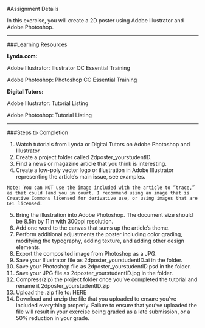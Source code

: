#Assignment Details

In this exercise, you will create a 2D poster using Adobe Illustrator and Adobe Photoshop.

---

###Learning Resources

**Lynda.com:**

Adobe Illustrator:  Illustrator CC Essential Training

Adobe Photoshop: Photoshop CC Essential Training

**Digital Tutors:**

Adobe Illustrator: Tutorial Listing

Adobe Photoshop: Tutorial Listing

---

###Steps to Completion

1. Watch tutorials from Lynda or Digital Tutors on Adobe Photoshop and Illustrator
2. Create a project folder called 2dposter_yourstudentID.
3. Find a news or magazine article that you think is interesting. 
4. Create a low-poly vector logo or illustration in Adobe Illustrator representing the article’s main issue, see examples.

`Note: You can NOT use the image included with the article to “trace,” as that could land you in court. I recommend using an image that is Creative Commons licensed for derivative use, or using images that are GPL licensed.`

5. Bring the illustration into Adobe Photoshop. The document size should be 8.5in by 11in with 300ppi resolution.
6. Add one word to the canvas that sums up the article’s theme.
7. Perform additional adjustments the poster including color grading, modifying the typography, adding texture, and adding other design elements.
8. Export the composited image from Photoshop as a JPG.
9. Save your Illustrator file as 2dposter_yourstudentID.ai in the folder.
10. Save your Photoshop file as 2dposter_yourstudentID.psd in the folder.
11. Save your JPG file as 2dposter_yourstudentID.jpg in the folder.
12. Compress(zip) the project folder once you’ve completed the tutorial and rename it 2dposter_yourstudentID.zip
13. Upload the .zip file to: HERE
14. Download and unzip the file that you uploaded to ensure you’ve included everything properly. Failure to ensure that you’ve uploaded the file will result in your exercise being graded as a late submission, or a 50% reduction in your grade.
